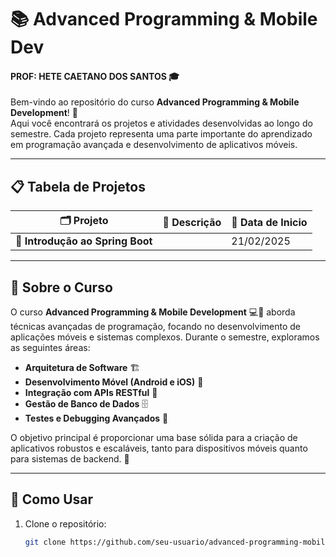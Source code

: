 # 📚 Advanced Programming & Mobile Dev

#### PROF: HETE CAETANO DOS SANTOS 🎓

Bem-vindo ao repositório do curso **Advanced Programming & Mobile Development**! 🚀  
Aqui você encontrará os projetos e atividades desenvolvidas ao longo do semestre. Cada projeto representa uma parte importante do aprendizado em programação avançada e desenvolvimento de aplicativos móveis.

---

## 📋 Tabela de Projetos

| 🗂️ **Projeto**                   | 📝 **Descrição** | 📆 **Data de Inicio** |
| -------------------------------- | ---------------- | --------------------- |
| **📱 Introdução ao Spring Boot** |                  | 21/02/2025            |

---

## 📖 Sobre o Curso

O curso **Advanced Programming & Mobile Development** 💻📱 aborda técnicas avançadas de programação, focando no desenvolvimento de aplicações móveis e sistemas complexos. Durante o semestre, exploramos as seguintes áreas:

- **Arquitetura de Software** 🏗️
- **Desenvolvimento Móvel (Android e iOS)** 📱
- **Integração com APIs RESTful** 🔌
- **Gestão de Banco de Dados** 🗄️
- **Testes e Debugging Avançados** 🧪

O objetivo principal é proporcionar uma base sólida para a criação de aplicativos robustos e escaláveis, tanto para dispositivos móveis quanto para sistemas de backend. 🌟

---

## 🚀 Como Usar

1. Clone o repositório:
   ```bash
   git clone https://github.com/seu-usuario/advanced-programming-mobile-dev.git
   ```
